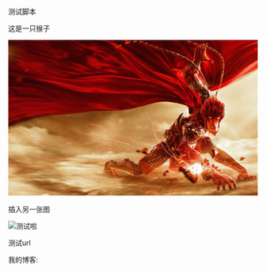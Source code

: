 测试脚本

这是一只猴子

![](img/monkey.jpg)

插入另一张图

![测试啦](http://img/tree.png)

测试url

[](http://www.baidu.com)

我的博客:[](https://brucezz.github.io)